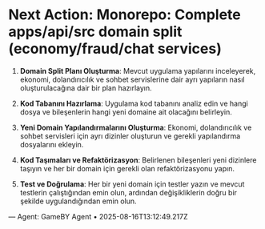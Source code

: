 # Next Action: Monorepo: Complete apps/api/src domain split (economy/fraud/chat services)

1. **Domain Split Planı Oluşturma**: Mevcut uygulama yapılarını inceleyerek, ekonomi, dolandırıcılık ve sohbet servislerine dair ayrı yapıların nasıl oluşturulacağına dair bir plan hazırlayın.

2. **Kod Tabanını Hazırlama**: Uygulama kod tabanını analiz edin ve hangi dosya ve bileşenlerin hangi yeni domaine ait olacağını belirleyin.

3. **Yeni Domain Yapılandırmalarını Oluşturma**: Ekonomi, dolandırıcılık ve sohbet servisleri için ayrı dizinler oluşturun ve gerekli yapılandırma dosyalarını ekleyin.

4. **Kod Taşımaları ve Refaktörizasyon**: Belirlenen bileşenleri yeni dizinlere taşıyın ve her bir domain için gerekli olan refaktörizasyonu yapın.

5. **Test ve Doğrulama**: Her bir yeni domain için testler yazın ve mevcut testlerin çalıştığından emin olun, ardından değişikliklerin doğru bir şekilde uygulandığından emin olun.

— Agent: GameBY Agent • 2025-08-16T13:12:49.217Z
